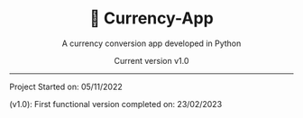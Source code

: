 <div align="center">
<h1>💸 Currency-App</h1>

A currency conversion app developed in Python

Current version v1.0
</div>

---

Project Started on: 05/11/2022

(v1.0): First functional version completed on: 23/02/2023


